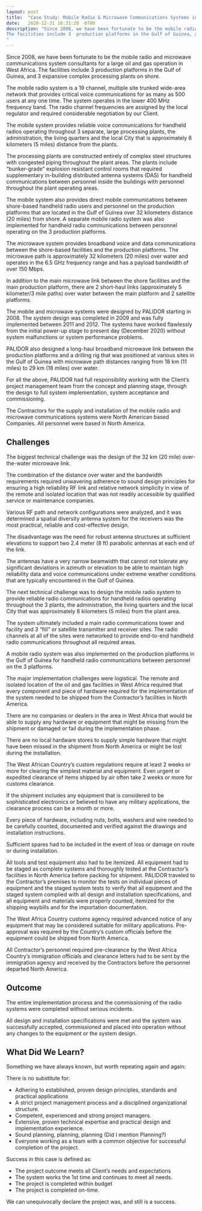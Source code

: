 ```yaml
---
layout: post
title:  "Case Study: Mobile Radio & Microwave Communications Systems in Africa"
date:   2020-12-31 16:31:20 -0700
description: "Since 2008, we have been fortunate to be the mobile radio and microwave communications system consultants for a large oil and gas operation in West Africa.
The facilities include 3  production platforms in the Gulf of Guinea, and 3 expansive complex processing plants on shore.
"
---
```

Since 2008, we have been fortunate to be the mobile radio and microwave communications system consultants for a large oil and gas operation in West Africa.  The facilities include 3  production platforms in the Gulf of Guinea, and 3 expansive complex processing plants on shore.

The mobile radio system is a 19 channel, multiple site trunked wide-area network that provides critical voice communications for as many as 500 users at any one time.
The system operates in the lower 400 MHz frequency band. The radio channel frequencies are assigned by the local regulator and required considerable negotiation by our Client.

The mobile system provides reliable voice communications for handheld radios operating throughout 3 separate, large processing plants, the administration, the living quarters and the local City that is approximately 8 kilometers (5 miles) distance from the plants. 

The processing plants are constructed entirely of complex steel structures with congested piping throughout the plant areas.
The plants include “bunker-grade” explosion resistant control rooms that required supplementary in-building distributed antenna systems (DAS) for handheld communications between personnel inside the buildings with personnel throughout the plant operating areas. 

The mobile system also provides direct mobile communications between shore-based handheld radio users and personnel on the production platforms that are located in the Gulf of Guinea over 32 kilometers distance (20 miles) from shore.
A separate mobile radio system was also implemented for handheld radio communications between personnel operating on the 3 production platforms. 

The microwave system provides broadband voice and data communications between the shore-based facilities and the production platforms.
The microwave path is approximately 32 kilometers (20 miles) over water and operates in the 6.5 GHz frequency range and has a payload bandwidth of over 150 Mbps.

In addition to the main microwave link between the shore facilities and the main production platform, there are 2 short-haul links (approximately 5 kilometer/3 mile paths) over water between the main platform and 2 satellite platforms.

The mobile and microwave systems were designed by PALIDOR starting in 2008.  The system design was completed in 2009 and was fully implemented between 2011 and 2012.
The systems have worked flawlessly from the initial power-up stage to present day (December 2020) without system malfunctions or system performance problems.

PALIDOR also designed a long-haul broadband microwave link between the production platforms and a drilling rig that was positioned at various sites in the Gulf of Guinea with microwave path distances ranging from 18 km (11 miles) to 29 km (18 miles) over water.

For all the above, PALIDOR had full responsibility working with the Client’s project management team from the concept and planning stage, through the design to full system implementation, system acceptance and commissioning.

The Contractors for the supply and installation of the mobile radio and microwave communications systems were North American based Companies. All personnel were based in North America. 

## Challenges

The biggest technical challenge was the design of the 32 km (20 mile) over-the-water microwave link.

The combination of the distance over water and the bandwidth requirements required unwavering adherence to sound design principles for ensuring a high reliability RF link and relative network simplicity in view of the remote and isolated location that was not readily accessible by qualified service or maintenance companies.

Various RF path and network configurations were analyzed, and it was determined a spatial diversity antenna system for the receivers was the most practical, reliable and cost-effective design.

The disadvantage was the need for robust antenna structures at sufficient elevations to support two 2.4 meter (8 ft) parabolic antennas at each end of the link.

The antennas have a very narrow beamwidth that cannot not tolerate any significant deviations in azimuth or elevation to be able to maintain high reliability data and voice communications under extreme weather conditions that are typically encountered in the Gulf of Guinea.

The next technical challenge was to design the mobile radio system to provide reliable radio communications for handheld radios operating throughout the 3 plants, the administration, the living quarters and the local City that was approximately 8 kilometers (5 miles) from the plant area.

The system ultimately included a main radio communications tower and facility and 3 “fill” or satellite transmitter and receiver sites.  The radio channels at all of the sites were networked to provide end-to-end handheld radio communications throughout all required areas.

A mobile radio system was also implemented on the production platforms in the Gulf of Guinea for handheld radio communications between personnel on the 3 platforms. 

The major implementation challenges were logistical. The remote and isolated location of the oil and gas facilities in West Africa required that every component and piece of hardware required for the implementation of the system needed to be shipped from the Contractor’s facilities in North America.

There are no companies or dealers in the area in West Africa that would be able to supply any hardware or equipment that might be missing from the shipment or damaged or fail during the implementation phase. 

There are no local hardware stores to supply simple hardware that might have been missed in the shipment from North America or might be lost during the installation.

The West African Country’s custom regulations require at least 2 weeks or more for clearing the simplest material and equipment.  Even urgent or expedited clearance of items shipped by air often take 2 weeks or more for customs clearance.

If the shipment includes any equipment that is considered to be sophisticated electronics or believed to have any military applications, the clearance process can be a month or more.

Every piece of hardware, including nuts, bolts, washers and wire needed to be carefully counted, documented and verified against the drawings and installation instructions.  

Sufficient spares had to be included in the event of loss or damage on route or during installation.

All tools and test equipment also had to be itemized. All equipment had to be staged as complete systems and thoroughly tested at the Contractor’s facilities in North America before packing for shipment. PALIDOR traveled to the Contractor’s premises to monitor the tests on individual pieces of equipment and the staged system tests to verify that all equipment and the staged system complied with all design and installation specifications, and all equipment and materials were properly counted, itemized for the shipping waybills and for the importation documentation. 

The West Africa Country customs agency required advanced notice of any equipment that may be considered suitable for military applications. Pre-approval was required by the Country’s custom officials before the equipment could be shipped from North America. 

All Contractor’s personnel required pre-clearance by the West Africa Country’s immigration officials and clearance letters had to be sent by the immigration agency and received by the Contractors before the personnel departed North America.


## Outcome

The entire implementation process and the commissioning of the radio systems were completed without serious incidents.

All design and installation specifications were met and the system was successfully accepted, commissioned and placed into operation without any  changes to the equipment or the system design. 

## What Did We Learn?

Something we have always known, but worth repeating again and again:

There is no substitute for:

- Adhering to established, proven design principles, standards and practical applications
- A strict project management process and a  disciplined organizational structure.
- Competent, experienced and strong project managers.
- Extensive, proven technical expertise and practical design and implementation experience.
- Sound planning, planning, planning (Did I mention Planning?)
- Everyone working as a team with a common objective for successful completion of the project.  


Success in this case is defined as:
- The project outcome meets all Client’s needs and expectations
- The system works the 1st time and continues to meet all needs.
- The project is completed within budget
- The project is completed on-time.

We can unequivocally declare the project was, and still is a success.
